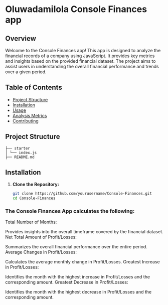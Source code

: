 # Oluwadamilola Console Finances app

## Overview

Welcome to the Console Finances app! This app is designed to analyze the financial records of a company using JavaScript. It provides key metrics and insights based on the provided financial dataset. The project aims to assist users in understanding the overall financial performance and trends over a given period.

## Table of Contents

- [Project Structure](#project-structure)
- [Installation](#installation)
- [Usage](#usage)
- [Analysis Metrics](#analysis-metrics)
- [Contributing](#contributing)

## Project Structure

```
├── starter
│ └── index.js
├── README.md
```

## Installation

1. **Clone the Repository:**
   ```bash
   git clone https://github.com/yourusername/Console-Finances.git
   cd Console-Finances
   ```

### The Console Finances App calculates the following:

Total Number of Months:

Provides insights into the overall timeframe covered by the financial dataset.
Net Total Amount of Profit/Losses:

Summarizes the overall financial performance over the entire period.
Average Changes in Profit/Losses:

Calculates the average monthly change in Profit/Losses.
Greatest Increase in Profit/Losses:

Identifies the month with the highest increase in Profit/Losses and the corresponding amount.
Greatest Decrease in Profit/Losses:

Identifies the month with the highest decrease in Profit/Losses and the corresponding amount.
